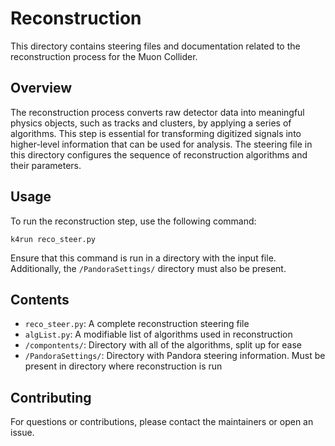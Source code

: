 # Reconstruction

This directory contains steering files and documentation related to the reconstruction process for the Muon Collider.

## Overview

The reconstruction process converts raw detector data into meaningful physics objects, such as tracks and clusters, by applying a series of algorithms. This step is essential for transforming digitized signals into higher-level information that can be used for analysis. The steering file in this directory configures the sequence of reconstruction algorithms and their parameters.

## Usage

To run the reconstruction step, use the following command:

```
k4run reco_steer.py
```

Ensure that this command is run in a directory with the input file. Additionally, the `/PandoraSettings/` directory must also be present.


## Contents

- `reco_steer.py`: A complete reconstruction steering file
- `algList.py`: A modifiable list of algorithms used in reconstruction
- `/compontents/`: Directory with all of the algorithms, split up for ease
- `/PandoraSettings/`: Directory with Pandora steering information. Must be present in directory where reconstruction is run

## Contributing

For questions or contributions, please contact the maintainers or open an issue.